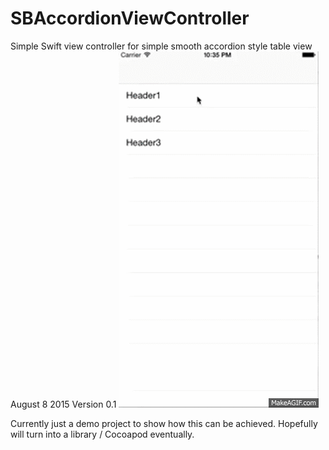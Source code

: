 # SBAccordionViewController
Simple Swift view controller for simple smooth accordion style table view
August 8 2015
Version 0.1
![](/demo.gif)

Currently just a demo project to show how this can be achieved. Hopefully will turn into a library / Cocoapod eventually.
